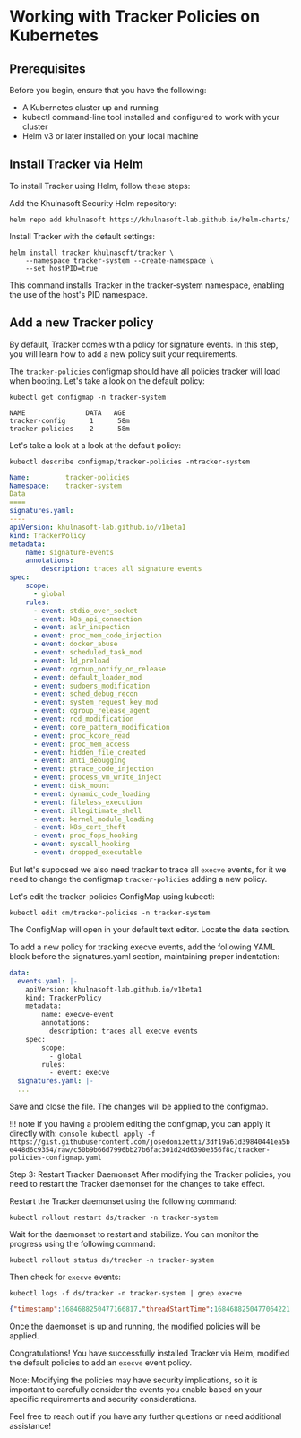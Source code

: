 # Working with Tracker Policies on Kubernetes


## Prerequisites

Before you begin, ensure that you have the following:

- A Kubernetes cluster up and running
- kubectl command-line tool installed and configured to work with your cluster
- Helm v3 or later installed on your local machine

## Install Tracker via Helm

To install Tracker using Helm, follow these steps:

Add the Khulnasoft Security Helm repository:

```console
helm repo add khulnasoft https://khulnasoft-lab.github.io/helm-charts/
```

Install Tracker with the default settings:

```console
helm install tracker khulnasoft/tracker \
    --namespace tracker-system --create-namespace \
    --set hostPID=true
```

This command installs Tracker in the tracker-system namespace, enabling the use of the host's PID namespace.

## Add a new Tracker policy

By default, Tracker comes with a policy for signature events. In this step, you will learn how to add a new policy suit your requirements.


The `tracker-policies` configmap should have all policies tracker will load when booting. Let's take a look on the default policy:

```console
kubectl get configmap -n tracker-system

NAME               DATA   AGE
tracker-config      1      58m
tracker-policies    2      58m
```

Let's take a look at a look at the default policy:

```console
kubectl describe configmap/tracker-policies -ntracker-system
```
```yaml
Name:         tracker-policies
Namespace:    tracker-system
Data
====
signatures.yaml:
----
apiVersion: khulnasoft-lab.github.io/v1beta1
kind: TrackerPolicy
metadata:
	name: signature-events
	annotations:
		description: traces all signature events
spec:
	scope:
	  - global
	rules:
	  - event: stdio_over_socket
	  - event: k8s_api_connection
	  - event: aslr_inspection
	  - event: proc_mem_code_injection
	  - event: docker_abuse
	  - event: scheduled_task_mod
	  - event: ld_preload
	  - event: cgroup_notify_on_release
	  - event: default_loader_mod
	  - event: sudoers_modification
	  - event: sched_debug_recon
	  - event: system_request_key_mod
	  - event: cgroup_release_agent
	  - event: rcd_modification
	  - event: core_pattern_modification
	  - event: proc_kcore_read
	  - event: proc_mem_access
	  - event: hidden_file_created
	  - event: anti_debugging
	  - event: ptrace_code_injection
	  - event: process_vm_write_inject
	  - event: disk_mount
	  - event: dynamic_code_loading
	  - event: fileless_execution
	  - event: illegitimate_shell
	  - event: kernel_module_loading
	  - event: k8s_cert_theft
	  - event: proc_fops_hooking
	  - event: syscall_hooking
	  - event: dropped_executable
```

But let's supposed we also need tracker to trace all `execve` events, for it we need to change the configmap `tracker-policies` adding a new policy.

Let's edit the tracker-policies ConfigMap using kubectl:

```console
kubectl edit cm/tracker-policies -n tracker-system
```

The ConfigMap will open in your default text editor. Locate the data section.

To add a new policy for tracking execve events, add the following YAML block before the signatures.yaml section, maintaining proper indentation:

```yaml
data:
  events.yaml: |-
    apiVersion: khulnasoft-lab.github.io/v1beta1
    kind: TrackerPolicy
    metadata:
        name: execve-event
        annotations:
          description: traces all execve events
    spec:
        scope:
          - global
        rules:
          - event: execve
  signatures.yaml: |-
  ...
```
Save and close the file. The changes will be applied to the configmap.

!!! note
	If you having a problem editing the configmap, you can apply it directly with:
	```console
	kubectl apply -f https://gist.githubusercontent.com/josedonizetti/3df19a61d39840441ea5be448d6c9354/raw/c50b9b66d7996bb27b6fac301d24d6390e356f8c/tracker-policies-configmap.yaml
	```

Step 3: Restart Tracker Daemonset
After modifying the Tracker policies, you need to restart the Tracker daemonset for the changes to take effect.

Restart the Tracker daemonset using the following command:

```console
kubectl rollout restart ds/tracker -n tracker-system
```

Wait for the daemonset to restart and stabilize. You can monitor the progress using the following command:

```console
kubectl rollout status ds/tracker -n tracker-system
```

Then check for `execve` events:

```conosle
kubectl logs -f ds/tracker -n tracker-system | grep execve
```

```json
{"timestamp":1684688250477166817,"threadStartTime":1684688250477064221,"processorId":7,"processId":35694,"cgroupId":1386180,"threadId":35694,"parentProcessId":1033,"hostProcessId":3242201,"hostThreadId":3242201,"hostParentProcessId":3205483,"userId":0,"mountNamespace":4026532829,"pidNamespace":4026532833,"processName":"cri-dockerd","hostName":"minikube","container":{},"kubernetes":{},"eventId":"59","eventName":"execve","matchedPolicies":["execve_event"],"argsNum":2,"returnValue":0,"syscall":"execve","stackAddresses":null,"contextFlags":{"containerStarted":false,"isCompat":false},"args":[{"name":"pathname","type":"const char*","value":"/opt/cni/bin/bridge"},{"name":"argv","type":"const char*const*","value":["/opt/cni/bin/bridge"]},{"name":"envp","type":"const char*const*","value":null}]}
```

Once the daemonset is up and running, the modified policies will be applied.

Congratulations! You have successfully installed Tracker via Helm, modified the default policies to add an `execve` event policy.

Note: Modifying the policies may have security implications, so it is important to carefully consider the events you enable based on your specific requirements and security considerations.

Feel free to reach out if you have any further questions or need additional assistance!
